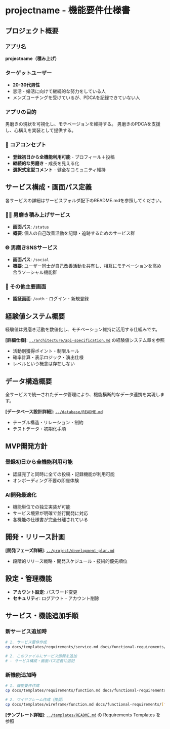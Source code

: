 # projectname - 機能要件仕様書

## プロジェクト概要

### アプリ名
**projectname（積み上げ）**

### ターゲットユーザー
- **20-30代男性**
- 恋活・婚活に向けて継続的な努力をしている人
- メンズコーチングを受けているが、PDCAを記録できていない人

### アプリの目的
男磨きの現状を可視化し、モチベージョンを維持する。
男磨きのPDCAを支援し、心構えを実装として提供する。

### 🎯 コアコンセプト
- **登録初日から全機能利用可能** - プロフィール＋投稿
- **継続的な男磨き** - 成長を見える化
- **選択式定型コメント** - 健全なコミュニティ維持

## サービス構成・画面パス定義
各サービスの詳細はサービスフォルダ配下のREADME.mdを参照してください。

### 🏃‍♂️ 男磨き積み上げサービス
- **画面パス**: `/status`
- **概要**: 個人の自己改善活動を記録・追跡するためのサービス群

### 🌐 男磨きSNSサービス
- **画面パス**: `/social`
- **概要**: ユーザー同士が自己改善活動を共有し、相互にモチベーションを高め合うソーシャル機能群

### 📱 その他主要画面
- **認証画面**: `/auth` - ログイン・新規登録

## 経験値システム概要
経験値は男磨き活動を数値化し、モチベーション維持に活用する仕組みです。

**[詳細仕様]**: [`../architecture/api-specification.md`](../architecture/api-specification.md) の経験値システム章を参照
- 活動別獲得ポイント・制限ルール
- 確率計算・表示ロジック・演出仕様
- レベルという概念は存在しない

## データ構造概要
全サービスで統一されたデータ管理により、機能横断的なデータ連携を実現します。

**[データベース設計詳細]**: [`../database/README.md`](../database/README.md)
- テーブル構造・リレーション・制約
- テストデータ・初期化手順

## MVP開発方針

### 登録初日から全機能利用可能
- 認証完了と同時に全ての投稿・記録機能が利用可能
- オンボーディング不要の即座体験

### AI開発最適化
- 機能単位での独立実装が可能
- サービス境界が明確で並行開発に対応
- 各機能の仕様書が完全分離されている

## 開発・リリース計画
**[開発フェーズ詳細]**: [`../project/development-plan.md`](../project/development-plan.md)
- 段階的リリース戦略・開発スケジュール・技術的優先順位

## 設定・管理機能
- **アカウント設定**: パスワード変更
- **セキュリティ**: ログアウト・アカウント削除

## サービス・機能追加手順

### 新サービス追加時
```bash
# 1. サービス要件作成
cp docs/templates/requirements/service.md docs/functional-requirements/[サービス名]/README.md

# 2. このファイルにサービス情報を追加
# - サービス構成・画面パス定義に追記
```

### 新機能追加時
```bash
# 1. 機能要件作成
cp docs/templates/requirements/function.md docs/functional-requirements/[サービス名]/[機能名]/README.md

# 2. ワイヤフレーム作成（推奨）
cp docs/templates/wireframe/function.md docs/functional-requirements/[サービス名]/[機能名]/wireframe.md
```

**[テンプレート詳細]**: [`../templates/README.md`](../templates/README.md) の Requirements Templates を参照
